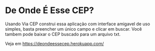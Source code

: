 # De Onde É Esse CEP?
Usando Via CEP construi essa aplicação com interface amigavel de uso simples, basta preencher um único campo e clicar em buscar.
Você tambem pode baixar o CEP buscado para um arquivo txt.

Veja em https://deondeessecep.herokuapp.com/
